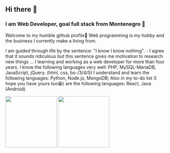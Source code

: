 <!--
**mskoko/mskoko** is a ✨ _special_ ✨ repository because its `README.md` (this file) appears on your GitHub profile.

Here are some ideas to get you started:

- 🔭 I’m currently working on ...
- 🌱 I’m currently learning ...
- 👯 I’m looking to collaborate on ...
- 🤔 I’m looking for help with ...
- 💬 Ask me about ...
- 📫 How to reach me: ...
- 😄 Pronouns: ...
- ⚡ Fun fact: ...
-->

## Hi there 👋

### I am Web Developer, goal full stack from Montenegro 🚀

Welcome to my humble github profile🤗
Web programming is my hobby and the business I currently make a living from.

I am guided through life by the sentence: "I know I know nothing". - I agree that it sounds ridiculous but this sentence gives me motivation to research new things ... I learning and working as a web developer for more than four years.
I know the following languages very well: PHP, MySQL-MariaDB, JavaScript, jQuery. (html, css, bs-/3/4/5)
I understand and learn the following languages: Python, Node.js, MongoDB;
Also in my to-do list (I hope you have yours too😁) are the following languages: React, Java (Android)

<img height="160" src="https://github-readme-stats.vercel.app/api?username=mskoko&show_icons=true&theme=onedark"> <img height="160" src="https://github-readme-stats.vercel.app/api/top-langs/?username=mskoko&langs_count=6&layout=compact&theme=onedark">
